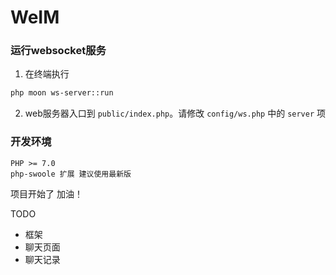 # WeIM

### 运行websocket服务
1. 在终端执行 
```sh
php moon ws-server::run
```
    
2. web服务器入口到 `public/index.php`。请修改 `config/ws.php` 中的 `server` 项


### 开发环境

    PHP >= 7.0
    php-swoole 扩展 建议使用最新版
    
项目开始了 加油！

TODO
* 框架
* 聊天页面
* 聊天记录
